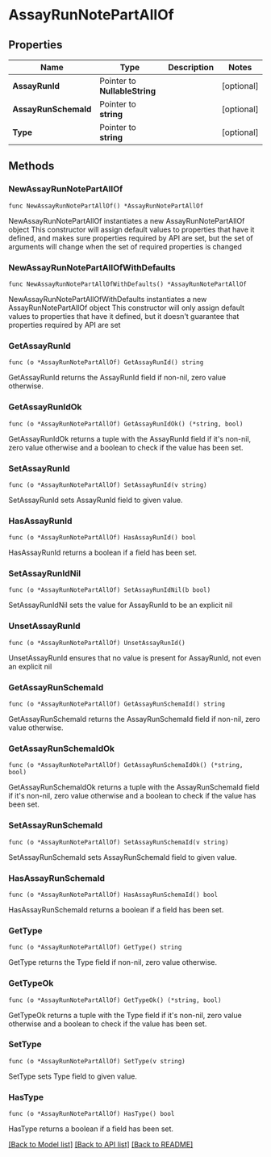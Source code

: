 # AssayRunNotePartAllOf

## Properties

Name | Type | Description | Notes
------------ | ------------- | ------------- | -------------
**AssayRunId** | Pointer to **NullableString** |  | [optional] 
**AssayRunSchemaId** | Pointer to **string** |  | [optional] 
**Type** | Pointer to **string** |  | [optional] 

## Methods

### NewAssayRunNotePartAllOf

`func NewAssayRunNotePartAllOf() *AssayRunNotePartAllOf`

NewAssayRunNotePartAllOf instantiates a new AssayRunNotePartAllOf object
This constructor will assign default values to properties that have it defined,
and makes sure properties required by API are set, but the set of arguments
will change when the set of required properties is changed

### NewAssayRunNotePartAllOfWithDefaults

`func NewAssayRunNotePartAllOfWithDefaults() *AssayRunNotePartAllOf`

NewAssayRunNotePartAllOfWithDefaults instantiates a new AssayRunNotePartAllOf object
This constructor will only assign default values to properties that have it defined,
but it doesn't guarantee that properties required by API are set

### GetAssayRunId

`func (o *AssayRunNotePartAllOf) GetAssayRunId() string`

GetAssayRunId returns the AssayRunId field if non-nil, zero value otherwise.

### GetAssayRunIdOk

`func (o *AssayRunNotePartAllOf) GetAssayRunIdOk() (*string, bool)`

GetAssayRunIdOk returns a tuple with the AssayRunId field if it's non-nil, zero value otherwise
and a boolean to check if the value has been set.

### SetAssayRunId

`func (o *AssayRunNotePartAllOf) SetAssayRunId(v string)`

SetAssayRunId sets AssayRunId field to given value.

### HasAssayRunId

`func (o *AssayRunNotePartAllOf) HasAssayRunId() bool`

HasAssayRunId returns a boolean if a field has been set.

### SetAssayRunIdNil

`func (o *AssayRunNotePartAllOf) SetAssayRunIdNil(b bool)`

 SetAssayRunIdNil sets the value for AssayRunId to be an explicit nil

### UnsetAssayRunId
`func (o *AssayRunNotePartAllOf) UnsetAssayRunId()`

UnsetAssayRunId ensures that no value is present for AssayRunId, not even an explicit nil
### GetAssayRunSchemaId

`func (o *AssayRunNotePartAllOf) GetAssayRunSchemaId() string`

GetAssayRunSchemaId returns the AssayRunSchemaId field if non-nil, zero value otherwise.

### GetAssayRunSchemaIdOk

`func (o *AssayRunNotePartAllOf) GetAssayRunSchemaIdOk() (*string, bool)`

GetAssayRunSchemaIdOk returns a tuple with the AssayRunSchemaId field if it's non-nil, zero value otherwise
and a boolean to check if the value has been set.

### SetAssayRunSchemaId

`func (o *AssayRunNotePartAllOf) SetAssayRunSchemaId(v string)`

SetAssayRunSchemaId sets AssayRunSchemaId field to given value.

### HasAssayRunSchemaId

`func (o *AssayRunNotePartAllOf) HasAssayRunSchemaId() bool`

HasAssayRunSchemaId returns a boolean if a field has been set.

### GetType

`func (o *AssayRunNotePartAllOf) GetType() string`

GetType returns the Type field if non-nil, zero value otherwise.

### GetTypeOk

`func (o *AssayRunNotePartAllOf) GetTypeOk() (*string, bool)`

GetTypeOk returns a tuple with the Type field if it's non-nil, zero value otherwise
and a boolean to check if the value has been set.

### SetType

`func (o *AssayRunNotePartAllOf) SetType(v string)`

SetType sets Type field to given value.

### HasType

`func (o *AssayRunNotePartAllOf) HasType() bool`

HasType returns a boolean if a field has been set.


[[Back to Model list]](../README.md#documentation-for-models) [[Back to API list]](../README.md#documentation-for-api-endpoints) [[Back to README]](../README.md)


